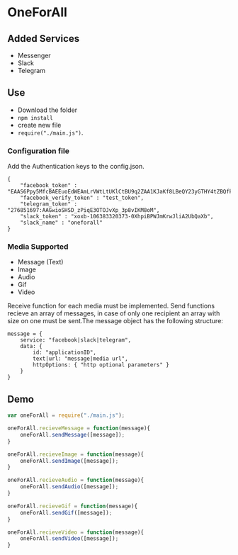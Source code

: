 # OneForAll

## Added Services
 - Messenger
 - Slack
 - Telegram

## Use
* Download the folder
* `npm install`
* create new file
* `require("./main.js")`.

### Configuration file
Add the Authentication keys to the config.json.
```
{
    "facebook_token" : "EAAS6Ppy5MfcBAEEuoEdWEAmLrVWtLtUKlCtBU9q2ZAA1KJaKf8LBeQY23yGTHY4tZBQfkDtlF3JYU06M1SWYYXiuW77qgCPOZA4ms3cZC7uH3dIBK5fK4tsSJveXcChMzEFTk3CmGE6mRSZAf7II13UBXdCqZBIpGtuSpEWyHDvAZDZD",
    "facebook_verify_token" : "test_token",
    "telegram_token" : "276851697:AAGwioSHSD_zPiqE3OTOJvXp_3p8vIKM8oM",
    "slack_token" : "xoxb-106383320373-0XhpiBPWJmKrwJliA2UbQaXb",
    "slack_name" : "oneforall"
}
```

### Media Supported

* Message (Text)
* Image
* Audio
* Gif
* Video

Receive function for each media must be implemented. Send functions recieve an array of messages, in case of only one recipient an array with size on one must be sent.The message object has the following structure:
```
message = {
    service: "facebook|slack|telegram",
    data: {
        id: "applicationID",
        text|url: "message|media url",
        httpOptions: { "http optional parameters" }
    }
}
```

## Demo

```javascript
var oneForAll = require("./main.js");

oneForAll.recieveMessage = function(message){
	oneForAll.sendMessage([message]);
}

oneForAll.recieveImage = function(message){
	oneForAll.sendImage([message]);
}

oneForAll.recieveAudio = function(message){
	oneForAll.sendAudio([message]);
}

oneForAll.recieveGif = function(message){
	oneForAll.sendGif([message]);
}

oneForAll.recieveVideo = function(message){
	oneForAll.sendVideo([message]);
}
```

